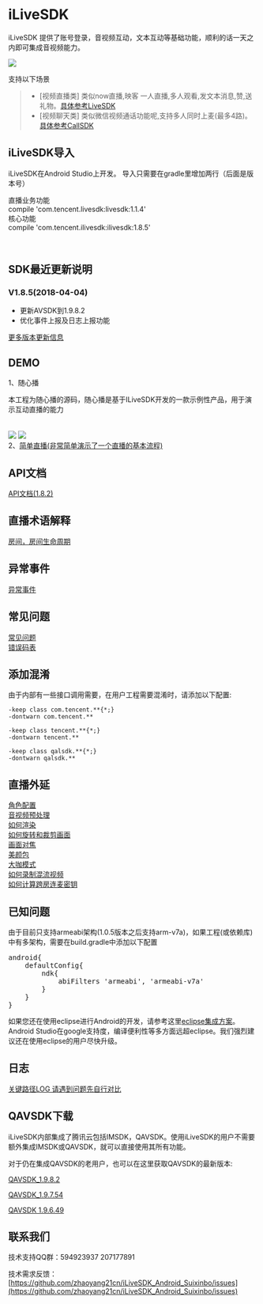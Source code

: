 # iLiveSDK
iLiveSDK 提供了账号登录，音视频互动，文本互动等基础功能，顺利的话一天之内即可集成音视频能力。

![](https://zhaoyang21cn.github.io/iLiveSDK_Help/readme_img/ilivesdk_construction.png)

支持以下场景     
>* [视频直播类]
     类似now直播,映客 一人直播,多人观看,发文本消息,赞,送礼物。[具体参考LiveSDK](/doc/ILiveSDK/ILVLiveManager.md)
>* [视频聊天类]
     类似微信视频通话功能呢,支持多人同时上麦(最多4路)。[具体参考CallSDK](https://github.com/zhaoyang21cn/CallSDK)

## iLiveSDK导入

iLiveSDK在Android Studio上开发。
导入只需要在gradle里增加两行（后面是版本号）


直播业务功能       
compile 'com.tencent.livesdk:livesdk:1.1.4'      
核心功能     
compile 'com.tencent.ilivesdk:ilivesdk:1.8.5'      

            
## SDK最近更新说明

### V1.8.5(2018-04-04)
 - 更新AVSDK到1.9.8.2
 - 优化事件上报及日志上报功能
 
[更多版本更新信息](doc/ILiveSDK/release%20note.md)


## DEMO
1、随心播
 
  本工程为随心播的源码，随心播是基于ILiveSDK开发的一款示例性产品，用于演示互动直播的能力 <br />  
<br />
![](https://zhaoyang21cn.github.io/iLiveSDK_Help/readme_img/suixinbo.png)
![](https://zhaoyang21cn.github.io/iLiveSDK_Help/readme_img/livedemo.png)
<br />
2、[简单直播(非常简单演示了一个直播的基本流程)](https://github.com/zhaoyang21cn/iLiveSDK_Android_LiveDemo.git)


## API文档
[API文档(1.8.2)](https://zhaoyang21cn.github.io/iLiveSDK_Help/android_help/)

## 直播术语解释
[房间，房间生命周期](/doc/ILiveSDK/Names.md)

## 异常事件
[异常事件](/doc/ILiveSDK/exception.md)

## 常见问题
[常见问题](/doc/ILiveSDK/comQA.md)<br />
[错误码表](/doc/ILiveSDK/error.md)

## 添加混淆
由于内部有一些接口调用需要，在用户工程需要混淆时，请添加以下配置:
```
-keep class com.tencent.**{*;}
-dontwarn com.tencent.**

-keep class tencent.**{*;}
-dontwarn tencent.**

-keep class qalsdk.**{*;}
-dontwarn qalsdk.**
```
## 直播外延

[角色配置](/doc/ILiveSDK/roleIntr.md)<br />
[音视频预处理](https://www.qcloud.com/document/product/268/7645)<br/>
[如何渲染](doc/ILiveSDK/AndroidRenderIntr.md)<br/>
[如何旋转和裁剪画面](https://github.com/zhaoyang21cn/suixinbo_doc/blob/master/doc2/rotate.md)<br/>
[画面对焦](https://www.qcloud.com/document/product/268/7646)<br/>
[美颜包](/doc/ILiveSDK/ilivefiltersdk-README.md)<br/>
[大咖模式](/doc/ILiveSDK/bigstar.md)<br/>
[如何录制混流视频](/doc/ILiveSDK/MixStream.md)<br/>
[如何计算跨房连麦密钥](/doc/ILiveSDK/cross_sign.md)<br />

## 已知问题
由于目前只支持armeabi架构(1.0.5版本之后支持arm-v7a)，如果工程(或依赖库)中有多架构，需要在build.gradle中添加以下配置
<pre>
android{
    defaultConfig{
        ndk{
            abiFilters 'armeabi', 'armeabi-v7a'
        }
    }
}
</pre>

如果您还在使用eclipse进行Android的开发，请参考这里[eclipse集成方案](/doc/ILiveSDK/eclipse_readme.md)。    
Android Studio在google支持度，编译便利性等多方面远超eclipse。我们强烈建议还在使用eclipse的用户尽快升级。

## 日志
[关键路径LOG 请遇到问题先自行对比](/doc/ILiveSDK/Logs.md)

## QAVSDK下载
iLiveSDK内部集成了腾讯云包括IMSDK，QAVSDK。使用iLiveSDK的用户不需要额外集成IMSDK或QAVSDK，就可以直接使用其所有功能。

对于仍在集成QAVSDK的老用户，也可以在这里获取QAVSDK的最新版本:

[QAVSDK_1.9.8.2](http://dldir1.qq.com/hudongzhibo/ILiveSDK/Android/QAVOPENSDK_1.9.8.2_Android_Publish.zip)

[QAVSDK_1.9.7.54](http://dldir1.qq.com/hudongzhibo/ILiveSDK/Android/QAVOPENSDK_1.9.7.54_Android_Publish.zip)

[QAVSDK 1.9.6.49](http://dldir1.qq.com/hudongzhibo/TCShow/AVSDK/AVSDK196/QAVOPENSDK_1.9.6.49_Android_Publish.zip )


## 联系我们

技术支持QQ群：594923937 207177891

技术需求反馈：[https://github.com/zhaoyang21cn/iLiveSDK_Android_Suixinbo/issues](https://github.com/zhaoyang21cn/iLiveSDK_Android_Suixinbo/issues)
